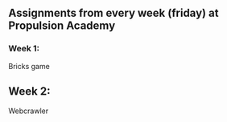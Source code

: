 ## Assignments from every week (friday) at Propulsion Academy

### Week 1:

Bricks game

## Week 2:

Webcrawler
